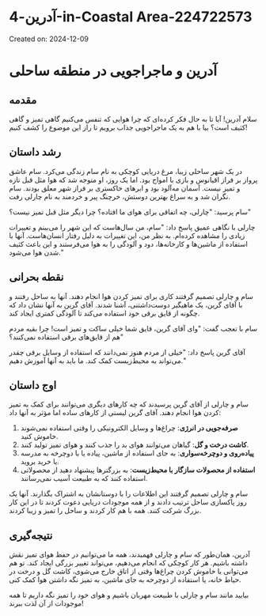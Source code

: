 # آدرین-4-in-Coastal Area-224722573

Created on: 2024-12-09

# آدرین و ماجراجویی در منطقه ساحلی

**مقدمه**
----------------
سلام آدرین! آیا تا به حال فکر کرده‌ای که چرا هوایی که تنفس می‌کنیم گاهی تمیز و گاهی کثیف است؟ بیا با هم به یک ماجراجویی جذاب برویم تا راز این موضوع را کشف کنیم!

**رشد داستان**
-----------
در یک شهر ساحلی زیبا، مرغ دریایی کوچکی به نام سام زندگی می‌کرد. سام عاشق پرواز بر فراز اقیانوس و بازی با امواج بود. اما یک روز، او متوجه شد که هوا مثل قبل تازه و تمیز نیست. آسمان مه‌آلود بود و ابرهای خاکستری بر فراز شهر معلق بودند. سام نگران شد و به سراغ بهترین دوستش، خرچنگ پیر و خردمند به نام چارلی رفت.

سام پرسید: "چارلی، چه اتفاقی برای هوای ما افتاده؟ چرا دیگر مثل قبل تمیز نیست؟"

چارلی با نگاهی عمیق پاسخ داد: "سام، من سال‌هاست که این شهر را می‌بینم و تغییرات زیادی را مشاهده کرده‌ام. به نظر من، این تغییرات به دلیل رفتار انسان‌هاست. آنها با استفاده از ماشین‌ها و کارخانه‌ها، دود و آلودگی را به هوا می‌فرستند و این باعث کثیف شدن هوا می‌شود."

**نقطه بحرانی**
-----------
سام و چارلی تصمیم گرفتند کاری برای تمیز کردن هوا انجام دهند. آنها به ساحل رفتند و با آقای گرین، یک ماهیگیر دوست‌داشتنی، آشنا شدند. آقای گرین به آنها نشان داد که چگونه از قایق برقی خود استفاده می‌کند تا آلودگی کمتری ایجاد کند.

سام با تعجب گفت: "وای آقای گرین، قایق شما خیلی ساکت و تمیز است! چرا بقیه مردم هم از قایق‌های برقی استفاده نمی‌کنند؟"

آقای گرین پاسخ داد: "خیلی از مردم هنوز نمی‌دانند که استفاده از وسایل برقی چقدر می‌تواند به محیط‌زیست کمک کند. ما باید به آنها آموزش دهیم."

**اوج داستان**
-----------
سام و چارلی از آقای گرین پرسیدند که چه کارهای دیگری می‌توانند برای کمک به تمیز کردن هوا انجام دهند. آقای گرین لیستی از کارهای ساده اما مؤثر به آنها داد:

1. **صرفه‌جویی در انرژی**: چراغ‌ها و وسایل الکترونیکی را وقتی استفاده نمی‌شوند خاموش کنید.
2. **کاشت درخت و گل**: گیاهان می‌توانند هوای بد را جذب کنند و هوای تمیز تولید کنند.
3. **پیاده‌روی و دوچرخه‌سواری**: به جای استفاده از ماشین، پیاده یا با دوچرخه به مدرسه یا خرید بروید.
4. **استفاده از محصولات سازگار با محیط‌زیست**: به بزرگترها پیشنهاد دهید از محصولاتی استفاده کنند که به طبیعت آسیب نمی‌رسانند.

سام و چارلی تصمیم گرفتند این اطلاعات را با دوستانشان به اشتراک بگذارند. آنها یک روز پاکسازی ساحل ترتیب دادند و از همه موجودات دریایی دعوت کردند تا در این کار بزرگ شرکت کنند. همه با هم کار کردند و ساحل را تمیز و زیبا کردند.

**نتیجه‌گیری**
---------------
آدرین، همان‌طور که سام و چارلی فهمیدند، همه ما می‌توانیم در حفظ هوای تمیز نقش داشته باشیم. هر کار کوچکی که انجام می‌دهیم، می‌تواند تغییر بزرگی ایجاد کند. تو هم می‌توانی با خاموش کردن چراغ‌ها وقتی از اتاق خارج می‌شوی، کاشت گل و درخت در حیاط خانه، یا استفاده از دوچرخه به جای ماشین، به تمیز نگه داشتن هوا کمک کنی.

بیایید مانند سام و چارلی با طبیعت مهربان باشیم و هوای خود را تمیز نگه داریم تا همه موجودات از آن لذت ببرند!